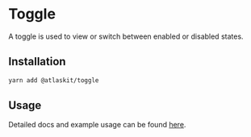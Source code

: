 # Toggle

A toggle is used to view or switch between enabled or disabled states.

## Installation

```sh
yarn add @atlaskit/toggle
```

## Usage

Detailed docs and example usage can be found [here](https://atlassian.design/components/toggle/).
